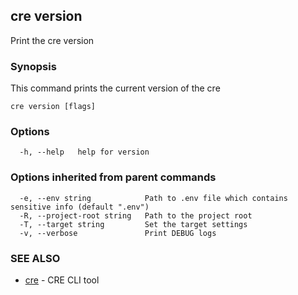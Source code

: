 ## cre version

Print the cre version

### Synopsis

This command prints the current version of the cre

```
cre version [flags]
```

### Options

```
  -h, --help   help for version
```

### Options inherited from parent commands

```
  -e, --env string            Path to .env file which contains sensitive info (default ".env")
  -R, --project-root string   Path to the project root
  -T, --target string         Set the target settings
  -v, --verbose               Print DEBUG logs
```

### SEE ALSO

* [cre](cre.md)	 - CRE CLI tool

